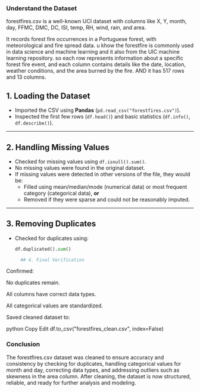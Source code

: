 ### Understand the Dataset

forestfires.csv is a well-known UCI dataset with columns like X, Y, month, day, FFMC, DMC, DC, ISI, temp, RH, wind, rain, and area.

It records forest fire occurrences in a Portuguese forest, with meteorological and fire spread data. 
u khow the forestfire is commonly used in data science and machine learning and it also from the UIC machine learning repository. so each row represents information about a specific forest fire event, and each column contains details like the date, location, weather conditions, and the area burned by the fire.
AND it has 517 rows and 13 columns.

## 1. Loading the Dataset
- Imported the CSV using **Pandas** (`pd.read_csv("forestfires.csv")`).
- Inspected the first few rows (`df.head()`) and basic statistics (`df.info()`, `df.describe()`).

---

## 2. Handling Missing Values
- Checked for missing values using `df.isnull().sum()`.
- No missing values were found in the original dataset.  
- If missing values were detected in other versions of the file, they would be:
  - Filled using mean/median/mode (numerical data) or most frequent category (categorical data), **or**
  - Removed if they were sparse and could not be reasonably imputed.

---

## 3. Removing Duplicates
- Checked for duplicates using:
  ```python
  df.duplicated().sum()

    ## 4. Final Verification

Confirmed:

No duplicates remain.

All columns have correct data types.

All categorical values are standardized.

Saved cleaned dataset to:

python
Copy
Edit
df.to_csv("forestfires_clean.csv", index=False)

### Conclusion

The forestfires.csv dataset was cleaned to ensure accuracy and consistency by checking for duplicates, handling categorical values for month and day, correcting data types, and addressing outliers such as skewness in the area column. After cleaning, the dataset is now structured, reliable, and ready for further analysis and modeling.
